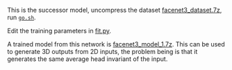 This is the successor model, uncompress the dataset [facenet3_dataset.7z](facenet3_dataset.7z), run [`go.sh`](go.sh).

Edit the training parameters in [fit.py](https://github.com/mrbid/FaceTo3D/blob/main/facenet3/fit.py#L16).

A trained model from this network is [facenet3_model_1.7z](facenet3_model_1.7z). This can be used to generate 3D outputs from 2D inputs, the problem being is that it generates the same average head invariant of the input.
